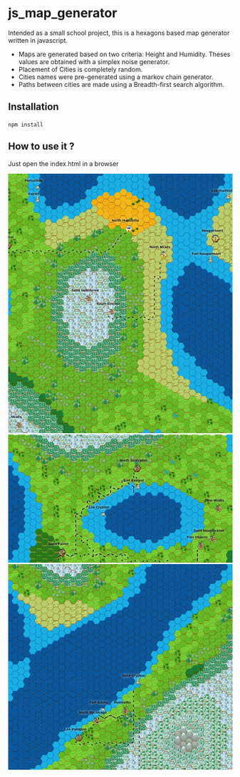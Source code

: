 # js_map_generator
Intended as a small school project, this is a hexagons based map generator written in javascript.
* Maps are generated based on two criteria: Height and Humidity. Theses values are obtained with a simplex noise generator. 
* Placement of Cities is completely random.
* Cities names were pre-generated using a markov chain generator.
* Paths between cities are made using a Breadth-first search algorithm.
## Installation
`npm install`
## How to use it ?
Just open the index.html in a browser

![Alt text](ressources/screenshots/screenshot_1.png?raw=true "Screenshot 1")
![Alt text](ressources/screenshots/screenshot_2.png?raw=true "Screenshot 2")
![Alt text](ressources/screenshots/screenshot_3.png?raw=true "Screenshot 3")
